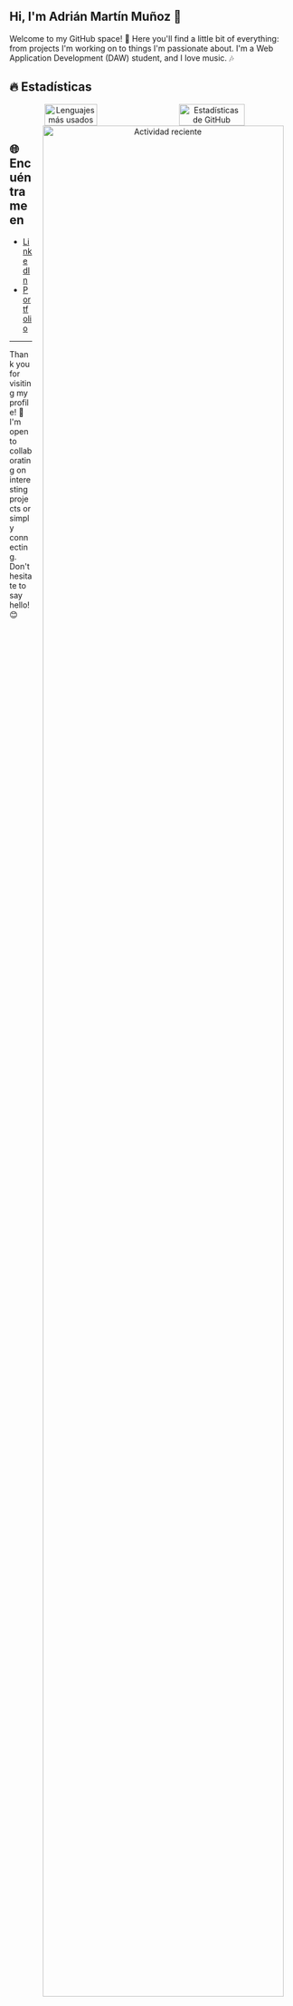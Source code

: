 ## Hi, I'm Adrián Martín Muñoz 👋

Welcome to my GitHub space! 🌟 Here you'll find a little bit of everything: from projects I'm working on to things I'm passionate about. I'm a Web Application Development (DAW) student, and I love music. 🎶

## 🔥 Estadísticas
 <!-- <div align="center">
    <img src="https://github-profile-trophy.vercel.app/?username=AdrianMartinM0&theme=radical" alt="GitHub Achievements">
  </div> -->
  <div align="center" style="display: flex; width: 100%; gap: 20px;">
    <img src="https://github-readme-stats.vercel.app/api/top-langs/?username=AdrianMartinM0&layout=compact&theme=radical" alt="Lenguajes más usados" style="width: 43%; float: left;">
    <img src="https://github-readme-stats.vercel.app/api?username=AdrianMartinM0&show_icons=true&theme=radical" alt="Estadísticas de GitHub" style="width: 48%; float: right;">
  </div>
  <div align="center">
  <img src="https://github-readme-activity-graph.vercel.app/graph?username=AdrianMartinM0&theme=dracula" alt="Actividad reciente"  style="width: 92%; float: right;"> 
  </div>
  <!-- [![Actividad reciente](https://github-readme-activity-graph.vercel.app/graph?username=AdrianMartinM0&theme=dracula)](https://github.com/Ashutosh00710/github-readme-activity-graph) -->
  <!-- [![Contribuciones gráficas](https://github-profile-summary-cards.vercel.app/api/cards/profile-details?username=AdrianMartinM0&theme=radical)](https://github.com/vn7n24fzkq/github-profile-summary-cards)
  [![GitHub Achievements](https://github-profile-trophy.vercel.app/?username=AdrianMartinM0&theme=radical)](https://github.com/ryo-ma/github-profile-trophy) 
   ![Commits por día](https://github-profile-summary-cards.vercel.app/api/cards/productive-time?username=AdrianMartinM0&theme=radical) 
  ![Lenguaje más usado](https://github-readme-stats.vercel.app/api/top-langs/?username=AdrianMartinM0&layout=compact&theme=radical)
  ![Estadísticas de GitHub](https://github-readme-stats.vercel.app/api?username=AdrianMartinM0&show_icons=true&theme=radical) -->

## 🌐 Encuéntrame en
<ul>
  <li><a href="https://www.linkedin.com/in/adrián-martín-muñoz/" target="_blank">LinkedIn</a></li>
  <li><a href="#" target="_blank">Portfolio</a></li>
</ul>

---
Thank you for visiting my profile! 🤩 I'm open to collaborating on interesting projects or simply connecting. Don't hesitate to say hello! 😊
